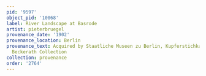```yaml
---
pid: '9597'
object_pid: '10068'
label: River Landscape at Basrode
artist: pieterbruegel
provenance_date: '1902'
provenance_location: Berlin
provenance_text: Acquired by Staatliche Museen zu Berlin, Kupferstichkabinett with
  Beckerath Collection
collection: provenance
order: '2764'
---
```

